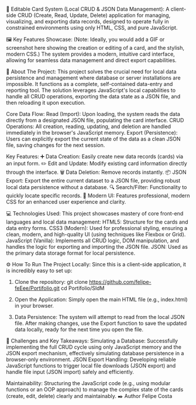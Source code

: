 💾 Editable Card System (Local CRUD & JSON Data Management): 
A client-side CRUD (Create, Read, Update, Delete) application for managing, visualizing, and exporting data records, designed to operate fully in constrained environments using only HTML, CSS, and pure JavaScript.

🖼️ Key Features Showcase: 
(Note: Ideally, you would add a GIF or screenshot here showing the creation or editing of a card, and the stylish, modern CSS.)
The system provides a modern, intuitive card interface, allowing for seamless data management and direct export capabilities.

📄 About The Project: 
This project solves the crucial need for local data persistence and management where database or server installations are impossible. It functions as a complete, self-contained data-entry and reporting tool.
The solution leverages JavaScript's local capabilities to handle all CRUD operations, exporting the data state as a JSON file, and then reloading it upon execution.

Core Data Flow: 
Read (Import): Upon loading, the system reads the data directly from a designated JSON file, populating the card interface.
CRUD Operations: All creation, reading, updating, and deletion are handled immediately in the browser's JavaScript memory.
Export (Persistence): Users can explicitly export the current state of the data as a clean JSON file, saving changes for the next session.

Key Features: 
➕ Data Creation: Easily create new data records (cards) via an input form.
✏️ Edit and Update: Modify existing card information directly through the interface.
🗑️ Data Deletion: Remove records instantly.
📦 JSON Export: Export the entire current dataset to a JSON file, providing robust local data persistence without a database.
🔍 Search/Filter: Functionality to quickly locate specific records.
🎨 Modern UI: Features professional, modern CSS for an enhanced user experience and clarity.

💻 Technologies Used: 
This project showcases mastery of core front-end languages and local data management:
HTML5: Structure for the cards and data entry forms.
CSS3 (Modern): Used for professional styling, ensuring a clean, modern, and high-quality UI (using techniques like Flexbox or Grid).
JavaScript (Vanilla): Implements all CRUD logic, DOM manipulation, and handles the logic for exporting and importing the JSON file.
JSON: Used as the primary data storage format for local persistence.

⚙️ How To Run The Project Locally: 
Since this is a client-side application, it is incredibly easy to set up:

1. Clone the repository: git clone https://github.com/felipe-feEee/Portifolio.git
cd Portifolio/SIdM

2. Open the Application:
Simply open the main HTML file (e.g., index.html) in your browser.

3. Data Persistence:
The system will attempt to read from the local JSON file. After making changes, use the Export function to save the updated data locally, ready for the next time you open the file.

🧠 Challenges and Key Takeaways: 
Simulating a Database: Successfully implementing the full CRUD cycle using only JavaScript memory and the JSON export mechanism, effectively simulating database persistence in a browser-only environment.
JSON Export Handling: Developing reliable JavaScript functions to trigger local file downloads (JSON export) and handle file input (JSON import) safely and efficiently.

Maintainability: Structuring the JavaScript code (e.g., using modular functions or an OOP approach) to manage the complex state of the cards (create, edit, delete) clearly and maintainably.
✒️ Author
Felipe Costa
